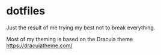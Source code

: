 # dotfiles

Just the result of me trying my best not to break everything.

Most of my theming is based on the Dracula theme https://draculatheme.com/
